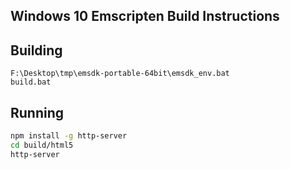 ## Windows 10 Emscripten Build Instructions

## Building
```
F:\Desktop\tmp\emsdk-portable-64bit\emsdk_env.bat
build.bat
```

## Running
```bash
npm install -g http-server
cd build/html5
http-server
```